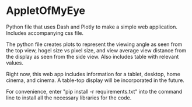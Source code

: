 # AppletOfMyEye

Python file that uses Dash and Plotly to make a simple web application. Includes accompanying css file.

The python file creates plots to represent the viewing angle as seen from the top view, hogel size vs pixel size, and view average view distance from the display as seen from the side view.
Also includes table with relevant values.

Right now, this web app includes information for a tablet, desktop, home cinema, and cinema. A table-top display will be incorporated in the future.


For convenience, enter "pip install -r requirements.txt" into the command line to install all the necessary libraries for the code.
